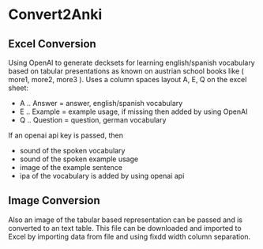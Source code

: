 # Convert2Anki

## Excel Conversion

Using OpenAI to generate decksets for learning english/spanish vocabulary based on tabular presentations as known on austrian school books like ( more1, more2, more3 ).
Uses a column spaces layout A, E, Q on the excel sheet:
* A .. Answer = answer, english/spanish vocabulary
* E .. Example = example usage, if missing then added by using OpenAI
* Q .. Question = question, german vocabulary

If an openai api key is passed, then 
* sound of the spoken vocabulary 
* sound of the spoken example usage
* image of the example sentence
* ipa of the vocabulary
is added by using openai api


## Image Conversion

Also an image of the tabular based representation can be passed and is converted to an text table. This file can be downloaded and imported to Excel by importing data from file and using fixdd width column separation.
